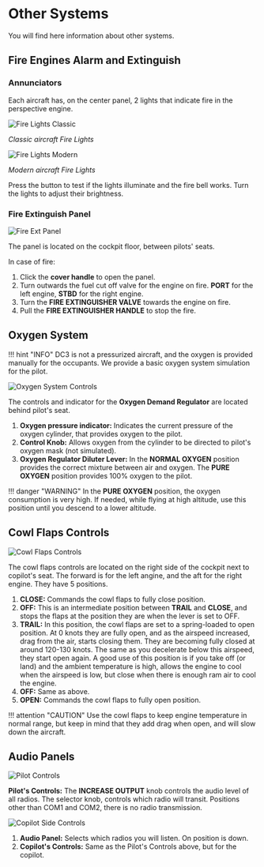 # Other Systems
You will find here information about other systems.

## Fire Engines Alarm and Extinguish

### Annunciators
Each aircraft has, on the center panel, 2 lights that indicate fire in the perspective engine.

![Fire Lights Classic](fire_lights_classic.jpg)

*Classic aircraft Fire Lights*

![Fire Lights Modern](fire_lights_modern.jpg)

*Modern aircraft Fire Lights*

Press the button to test if the lights illuminate and the fire bell works. Turn the lights to adjust their brightness.


### Fire Extinguish Panel
![Fire Ext Panel](fire_ext.jpg)

The panel is located on the cockpit floor, between pilots' seats.

In case of fire:

1. Click the **cover handle** to open the panel.
2. Turn outwards the fuel cut off valve for the engine on fire. **PORT** for the left engine, **STBD** for the right engine.
3. Turn the **FIRE EXTINGUISHER VALVE** towards the engine on fire.
4. Pull the **FIRE EXTINGUISHER HANDLE** to stop the fire.


## Oxygen System

!!! hint "INFO"
    DC3 is not a pressurized aircraft, and the oxygen is provided manually for the occupants. 
    We provide a basic oxygen system simulation for the pilot.

![Oxygen System Controls](oxygen_controls.jpg)

The controls and indicator for the **Oxygen Demand Regulator** are located behind pilot's seat.

1. **Oxygen pressure indicator:** Indicates the current pressure of the oxygen cylinder, that provides oxygen to the pilot.
2. **Control Knob:** Allows oxygen from the cylinder to be directed to pilot's oxygen mask (not simulated).
3. **Oxygen Regulator Diluter Lever:** In the **NORMAL OXYGEN** position provides the correct mixture between air and oxygen. 
The **PURE OXYGEN** position provides 100% oxygen to the pilot.

!!! danger "WARNING"
    In the **PURE OXYGEN** position, the oxygen consumption is very high. If needed, while flying at high altitude, use this position until you descend to a lower altitude.


## Cowl Flaps Controls
![Cowl Flaps Controls](cowl_controls.jpg)

The cowl flaps controls are located on the right side of the cockpit next to copilot's seat. The forward is for the left angine, and the aft for the right engine.
They have 5 positions.

1. **CLOSE:** Commands the cowl flaps to fully close position.
2. **OFF:** This is an intermediate position between **TRAIL** and **CLOSE**, and stops the flaps at the position they are when the lever is set to OFF.
3. **TRAIL:** In this position, the cowl flaps are set to a spring-loaded to open position. At 0 knots they are fully open, and as the airspeed increased, drag from the air, starts closing them.
They are becoming fully closed at around 120-130 knots. The same as you decelerate below this airspeed, they start open again.
A good use of this position is if you take off (or land) and the ambient temperature is high, allows the engine to cool when the airspeed is low, but close when there is enough ram air to cool the engine.
4. **OFF:** Same as above.
5. **OPEN:** Commands the cowl flaps to fully open position.

!!! attention "CAUTION"
    Use the cowl flaps to keep engine temperature in normal range, but keep in mind that they add drag when open, and will slow down the aircraft.


## Audio Panels
![Pilot Controls](plt_audio_controls.jpg)

**Pilot's Controls:** The **INCREASE OUTPUT** knob controls the audio level of all radios. The selector knob, controls which radio will transit. Positions other than COM1 and COM2, there is no radio transmission.

![Copilot Side Controls](cplt_audio_controls.jpg)

1. **Audio Panel:** Selects which radios you will listen. On position is down.
2. **Copilot's Controls:** Same as the Pilot's Controls above, but for the copilot.